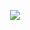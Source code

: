 <p align="center"

[![](https://i.postimg.cc/xjJd3cRW/Untitled82-20241214053739.png)](https://rentry.co/rendroid)

<p aligen="center"

</p
